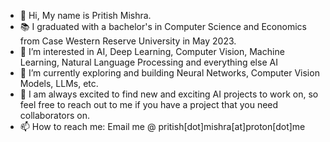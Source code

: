 - 👋 Hi, My name is Pritish Mishra.
- 📚 I graduated with a bachelor's in Computer Science and Economics from Case Western Reserve University in May 2023.
- 👀 I’m interested in AI, Deep Learning, Computer Vision, Machine Learning, Natural Language Processing and everything else AI
- 🌱 I’m currently exploring and building Neural Networks, Computer Vision Models, LLMs, etc. 
- 💞️ I am always excited to find new and exciting AI projects to work on, so feel free to reach out to me if you have a project that you need collaborators on.
- 📫 How to reach me: Email me @ pritish[dot]mishra[at]proton[dot]me

<!---
pritish3006/pritish3006 is a ✨ special ✨ repository because its `README.md` (this file) appears on your GitHub profile.
You can click the Preview link to take a look at your changes.
--->
